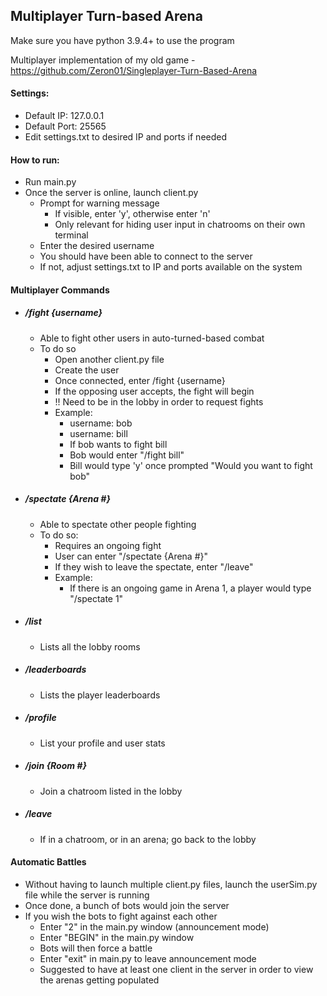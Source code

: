## Multiplayer Turn-based Arena
Make sure you have python 3.9.4+ to use the program

Multiplayer implementation of my old game
	- https://github.com/Zeron01/Singleplayer-Turn-Based-Arena

#### Settings:
- Default IP: 127.0.0.1
- Default Port: 25565
- Edit settings.txt to desired IP and ports if needed

#### How to run:
- Run main.py
- Once the server is online, launch client.py
	- Prompt for warning message
		- If visible, enter 'y', otherwise enter 'n' 
		- Only relevant for hiding user input in chatrooms on their own terminal
	- Enter the desired username
	- You should have been able to connect to the server
	- If not, adjust settings.txt to IP and ports available on the system

#### Multiplayer Commands
- ##### /fight {username}
	- Able to fight other users in auto-turned-based combat
	- To do so
		- Open another client.py file 
		- Create the user
		- Once connected, enter /fight {username}
		- If the opposing user accepts, the fight will begin
		- !! Need to be in the lobby in order to request fights
		- Example:
			- username: bob
			- username: bill
			- If bob wants to fight bill
			- Bob would enter "/fight bill"
			- Bill would type 'y' once prompted "Would you want to fight bob"
- ##### /spectate {Arena #}
	- Able to spectate other people fighting
	- To do so:
		- Requires an ongoing fight
		- User can enter "/spectate {Arena #}"
		- If they wish to leave the spectate, enter "/leave"
		- Example:
			- If there is an ongoing game in Arena 1, a player would type "/spectate 1"
- ##### /list
	- Lists all the lobby rooms
- ##### /leaderboards
	- Lists the player leaderboards
- ##### /profile
	- List your profile and user stats
- ##### /join {Room #}
	- Join a chatroom listed in the lobby
- ##### /leave
	- If in a chatroom, or in an arena; go back to the lobby

#### Automatic Battles
- Without having to launch multiple client.py files,  launch the userSim.py file while the server is running
- Once done, a bunch of bots would join the server
- If you wish the bots to fight against each other
	- Enter "2" in the main.py window (announcement mode)
	- Enter "BEGIN" in the main.py window
	- Bots will then force a battle
	- Enter "exit" in main.py to leave announcement mode
	- Suggested to have at least one client in the server in order to view the arenas getting populated
